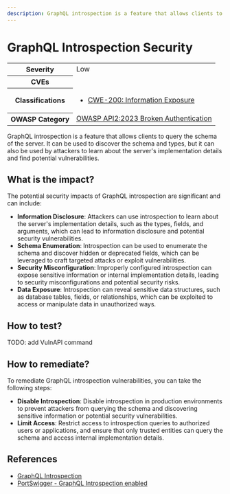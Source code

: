 ```yaml
---
description: GraphQL introspection is a feature that allows clients to query the schema of the server. It can be used to discover the schema and types, but it can also be used by attackers to learn about the server's implementation details and find potential vulnerabilities.
---
```


# GraphQL Introspection Security

<table>
    <tr>
        <th>Severity</th>
        <td>Low</td>
    </tr>
    <tr>
        <th>CVEs</th>
        <td></td>
    </tr>
    <tr>
        <th>Classifications</th>
        <td>
            <ul>
                <li><a href="https://cwe.mitre.org/data/definitions/200.html">CWE-200: Information Exposure</a></li>
            </ul>
        </td>
    </tr>
    <tr>
        <th>OWASP Category</th>
        <td>
            <a href="https://owasp.org/API-Security/editions/2023/en/0xa2-broken-authentication/">OWASP API2:2023 Broken Authentication</a>
        </td>
    </tr>
</table>

GraphQL introspection is a feature that allows clients to query the schema of the server. It can be used to discover the schema and types, but it can also be used by attackers to learn about the server's implementation details and find potential vulnerabilities.

## What is the impact?

The potential security impacts of GraphQL introspection are significant and can include:
* **Information Disclosure**: Attackers can use introspection to learn about the server's implementation details, such as the types, fields, and arguments, which can lead to information disclosure and potential security vulnerabilities.
* **Schema Enumeration**: Introspection can be used to enumerate the schema and discover hidden or deprecated fields, which can be leveraged to craft targeted attacks or exploit vulnerabilities.
* **Security Misconfiguration**: Improperly configured introspection can expose sensitive information or internal implementation details, leading to security misconfigurations and potential security risks.
* **Data Exposure**: Introspection can reveal sensitive data structures, such as database tables, fields, or relationships, which can be exploited to access or manipulate data in unauthorized ways.

## How to test?

TODO: add VulnAPI command

## How to remediate?

To remediate GraphQL introspection vulnerabilities, you can take the following steps:
* **Disable Introspection**: Disable introspection in production environments to prevent attackers from querying the schema and discovering sensitive information or potential security vulnerabilities.
* **Limit Access**: Restrict access to introspection queries to authorized users or applications, and ensure that only trusted entities can query the schema and access internal implementation details.

## References

- [GraphQL Introspection](https://graphql.org/learn/introspection/)
- [PortSwigger - GraphQL Introspection enabled](https://portswigger.net/kb/issues/00200512_graphql-introspection-enabled)